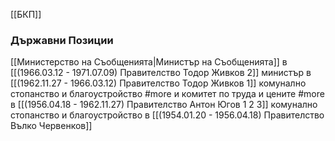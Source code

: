 [[БКП]]

### Държавни Позиции
[[Министерство на Съобщенията|Министър на Съобщенията]] в [[(1966.03.12 - 1971.07.09) Правителство Тодор Живков 2]]
министър в [[(1962.11.27 - 1966.03.12) Правителство Тодор Живков 1]]
комунално стопанство и благоустройство #more и комитет по труда и цените #more в [[(1956.04.18 - 1962.11.27) Правителство Антон Югов 1 2 3]]
комунално стопанство и благоустройство в [[(1954.01.20 - 1956.04.18) Правителство Вълко Червенков]]